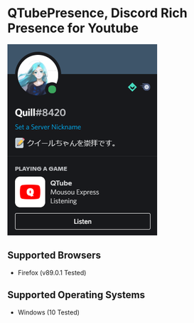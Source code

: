 # QTubePresence, Discord Rich Presence for Youtube

![ExampleUsage](./Assets/PresenceExample.png)

## Supported Browsers

- Firefox (v89.0.1 Tested)

## Supported Operating Systems
- Windows (10 Tested)